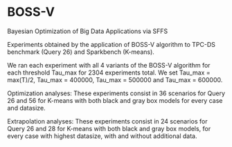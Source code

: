 # BOSS-V
Bayesian Optimization of Big Data Applications via SFFS

Experiments obtained by the application of BOSS-V algorithm to TPC-DS benchmark (Query 26) and Sparkbench (K-means).

We ran each experiment with all 4 variants of the BOSS-V algorithm for each threshold Tau_max for 2304 experiments total.
We set Tau_max = max(T)/2, Tau_max = 400000, Tau_max = 500000 and Tau_max = 600000.

Optimization analyses:
These experiments consist in 36 scenarios for Query 26 and 56 for K-means with both black and gray box models for every case and datasize.

Extrapolation analyses:
These experiments consist in 24 scenarios for Query 26 and 28 for K-means with both black and gray box models, for every case with highest datasize, with and without additional data.
